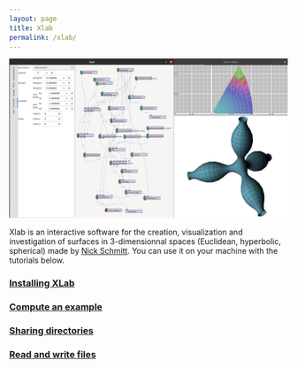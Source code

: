 ```yaml
---
layout: page
title: Xlab
permalink: /xlab/
---
```


![xlab' standard view](/assets/xlab-standard-view.png)

Xlab is an interactive software for the creation, visualization and investigation of surfaces in 3-dimensionnal spaces (Euclidean, hyperbolic, spherical) made by [Nick Schmitt][nick]. You can use it on your machine with the tutorials below.

### [Installing XLab][install]

### [Compute an example][example]

### [Sharing directories][share]

### [Read and write files][read]

<!-- To get a feeling of its features, see the [screenshots][screenshots] or [run it on your machine][quickstart]! -->

<!-- {% highlight bash %}
sudo apt-get update
sudo apt-get install ca-certificates curl gnupg lsb-release
sudo mkdir -p /etc/apt/keyrings
curl -fsSL https://download.docker.com/linux/debian/gpg | sudo gpg --dearmor -o /etc/apt/keyrings/docker.gpg
echo "deb [arch=$(dpkg --print-architecture) signed-by=/etc/apt/keyrings/docker.gpg] https://download.docker.com/linux/debian $(lsb_release -cs) stable" | sudo tee /etc/apt/sources.list.d/docker.list > /dev/null
sudo apt-get update
sudo apt-get install docker-ce docker-ce-cli containerd.io docker-compose-plugin
{% endhighlight %} -->

[nick]: https://page.math.tu-berlin.de/~schmitt/
[screenshots]: http://raujouan.eu/xlab/screenshots/
[quickstart]: /xlab/install
[install]: /xlab/install
[example]: /xlab/catenoid
[share]: /xlab/share
[read]: /xlab/read
